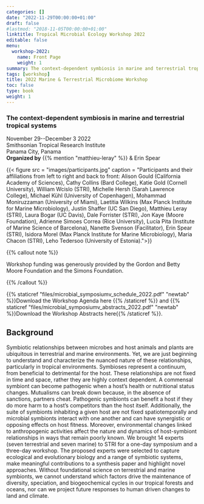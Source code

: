 ```yaml
---
categories: []
date: "2022-11-29T00:00:00+01:00"
draft: false
#lastmod: "2018-11-05T00:00:00+01:00"
linktitle: Tropical Microbial Ecology Workshop 2022
editable: false
menu:
  workshop-2022:
    name: Front Page
    weight: 1
summary: The context-dependent symbiosis in marine and terrestrial tropical systems
tags: [workshop]
title: 2022 Marine & Terrestrial Microbiome Workshop
toc: false
type: book
weight: 1
---
```


### The context-dependent symbiosis in marine and terrestrial tropical systems

November 29--December 3 2022<br/>
Smithsonian Tropical Research Institute<br/>
Panama City, Panama<br/>
**Organized by** {{% mention "matthieu-leray" %}} & Erin Spear

{{< figure src = "images/participants.jpg" caption = "Participants and their affiliations from left to right and back to front: Alison Gould (California Academy of Sciences), Cathy Collins (Bard College), Katie Gold (Cornell University), William Wcislo (STRI), Michelle Hersh (Sarah Lawrence College), Michael Kühl (University of Copenhagen), Mohammad Moniruzzaman (University of Miami), Laetitia Wilkins (Max Planck Institute for Marine Microbiology), Justin Shaffer (UC San Diego), Matthieu Leray (STRI), Laura Bogar (UC Davis), Dale Forrister (STRI), Jon Kaye (Moore Foundation), Adrienne Simoes Correa (Rice University), Lucía Pita (Institute of Marine Science of Barcelona), Nanette Svenson (Facilitator), Erin Spear (STRI), Isidora Morel (Max Planck Institute for Marine Microbiology), Maria Chacon (STRI), Leho Tedersoo (University of Estonia).">}}


{{% callout note %}}

Workshop funding was generously provided by the Gordon and Betty Moore Foundation and the Simons Foundation.

{{% /callout %}}

{{% staticref "files/microbial_symposiumv_schedule_2022.pdf" "newtab" %}}Download the Workshop Agenda here {{% /staticref %}} and {{% staticref "files/microbial_symposiumv_abstracts_2022.pdf" "newtab" %}}Download the Workshop Abstracts here{{% /staticref %}}.

## Background

Symbiotic relationships between microbes and host animals and plants are ubiquitous in terrestrial and marine environments. Yet, we are just beginning to understand and characterize the nuanced nature of these relationships, particularly in tropical environments. Symbioses represent a continuum, from beneficial to detrimental for the host. These relationships are not fixed in time and space, rather they are highly context dependent. A commensal symbiont can become pathogenic when a host’s health or nutritional status changes. Mutualisms can break down because, in the absence of sanctions, partners cheat. Pathogenic symbionts can benefit a host if they do more harm to a host’s competitors than the host itself. Additionally, the suite of symbionts inhabiting a given host are not fixed spatiotemporally and microbial symbionts interact with one another and can have synergistic or opposing effects on host fitness. Moreover, environmental changes linked to anthropogenic activities affect the nature and dynamics of host-symbiont relationships in ways that remain poorly known. We brought 14 experts (seven terrestrial and seven marine) to STRI for a one-day symposium and a three-day workshop. The proposed experts were selected to capture ecological and evolutionary biology and a range of symbiotic systems, make meaningful contributions to a synthesis paper and highlight novel approaches. Without foundational science on terrestrial and marine symbionts, we cannot understand which factors drive the maintenance of diversity, speciation, and biogeochemical cycles in our tropical forests and oceans, nor can we project future responses to human driven changes to land and climate.


